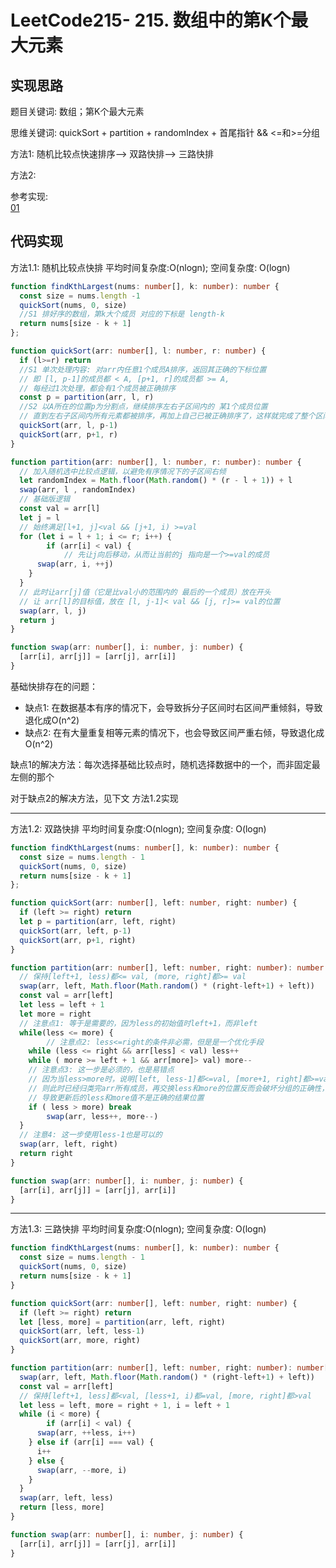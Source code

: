 # LeetCode215- 215. 数组中的第K个最大元素

## 实现思路

题目关键词: 数组；第K个最大元素

思维关键词: quickSort + partition + randomIndex + 首尾指针 && <=和>=分组


方法1: 随机比较点快速排序--> 双路快排--> 三路快排

方法2: 


参考实现:  <br/>
[01 ]()



## 代码实现

方法1.1: 随机比较点快排  平均时间复杂度:O(nlogn); 空间复杂度: O(logn)

```ts
function findKthLargest(nums: number[], k: number): number {
  const size = nums.length -1 
  quickSort(nums, 0, size)
  //S1 排好序的数组，第k大个成员 对应的下标是 length-k
  return nums[size - k + 1]
};

function quickSort(arr: number[], l: number, r: number) {
  if (l>=r) return
  //S1 单次处理内容: 对arr内任意1个成员A排序，返回其正确的下标位置
  // 即 [l, p-1]的成员都 < A, [p+1, r]的成员都 >= A,
  // 每经过1次处理，都会有1个成员被正确排序
  const p = partition(arr, l, r)
  //S2 以A所在的位置p为分割点，继续排序左右子区间内的 某1个成员位置
  // 直到左右子区间内所有元素都被排序，再加上自己已被正确排序了，这样就完成了整个区间的排序
  quickSort(arr, l, p-1)
  quickSort(arr, p+1, r)
}

function partition(arr: number[], l: number, r: number): number {
  // 加入随机选中比较点逻辑，以避免有序情况下的子区间右倾
  let randomIndex = Math.floor(Math.random() * (r - l + 1)) + l
  swap(arr, l , randomIndex)
  // 基础版逻辑
  const val = arr[l]
  let j = l
  // 始终满足[l+1, j]<val && [j+1, i) >=val
  for (let i = l + 1; i <= r; i++) {
		if (arr[i] < val) {
			// 先让j向后移动，从而让当前的j 指向是一个>=val的成员
      swap(arr, i, ++j)
    }
  }
  // 此时让arr[j]值（它是比val小的范围内的 最后的一个成员）放在开头
  // 让 arr[l]的目标值，放在 [l, j-1]< val && [j, r]>= val的位置
  swap(arr, l, j)
  return j
}

function swap(arr: number[], i: number, j: number) {
  [arr[i], arr[j]] = [arr[j], arr[i]]
}
```

基础快排存在的问题：
  - 缺点1: 在数据基本有序的情况下，会导致拆分子区间时右区间严重倾斜，导致退化成O(n^2)
  - 缺点2: 在有大量重复相等元素的情况下，也会导致区间严重右倾，导致退化成O(n^2)

缺点1的解决方法：每次选择基础比较点时，随机选择数据中的一个，而非固定最左侧的那个

对于缺点2的解决方法，见下文 方法1.2实现

---------------------------------------------------------------
方法1.2: 双路快排  平均时间复杂度:O(nlogn); 空间复杂度: O(logn)

```ts
function findKthLargest(nums: number[], k: number): number {
  const size = nums.length - 1
  quickSort(nums, 0, size)
  return nums[size - k + 1]
};

function quickSort(arr: number[], left: number, right: number) {
  if (left >= right) return
  let p = partition(arr, left, right)
  quickSort(arr, left, p-1)
  quickSort(arr, p+1, right)
}

function partition(arr: number[], left: number, right: number): number {
  // 保持[left+1, less)都<= val, (more, right]都>= val
  swap(arr, left, Math.floor(Math.random() * (right-left+1) + left))
  const val = arr[left]
  let less = left + 1
  let more = right
  // 注意点1: 等于是需要的，因为less的初始值时left+1，而非left
  while(less <= more) {
		// 注意点2: less<=right的条件非必需，但是是一个优化手段
    while (less <= right && arr[less] < val) less++
    while ( more >= left + 1 && arr[more]> val) more--
    // 注意点3: 这一步是必须的，也是易错点
    // 因为当less>more时，说明[left, less-1]都<=val, [more+1, right]都>=val
    // 则此时已经归类完arr所有成员，再交换less和more的位置反而会破坏分组的正确性，
    // 导致更新后的less和more值不是正确的结果位置
    if ( less > more) break
		swap(arr, less++, more--)
  }
  // 注意4: 这一步使用less-1也是可以的
  swap(arr, left, right)
  return right
}

function swap(arr: number[], i: number, j: number) {
  [arr[i], arr[j]] = [arr[j], arr[i]]
}
```

---------------------------------------------------------------
方法1.3: 三路快排  平均时间复杂度:O(nlogn); 空间复杂度: O(logn)

```ts
function findKthLargest(nums: number[], k: number): number {
  const size = nums.length - 1
  quickSort(nums, 0, size)
  return nums[size - k + 1]
}

function quickSort(arr: number[], left: number, right: number) {
  if (left >= right) return
  let [less, more] = partition(arr, left, right)
  quickSort(arr, left, less-1)
  quickSort(arr, more, right)
}

function partition(arr: number[], left: number, right: number): number[] {
  swap(arr, left, Math.floor(Math.random() * (right-left+1) + left))
  const val = arr[left]
  // 保持[left+1, less]都<val, [less+1, i)都=val, [more, right]都>val
  let less = left, more = right + 1, i = left + 1
  while (i < more) {
		if (arr[i] < val) {
      swap(arr, ++less, i++)
    } else if (arr[i] === val) {
      i++
    } else {
      swap(arr, --more, i)
    }
  }
  swap(arr, left, less)
  return [less, more]
}

function swap(arr: number[], i: number, j: number) {
  [arr[i], arr[j]] = [arr[j], arr[i]]
}
```